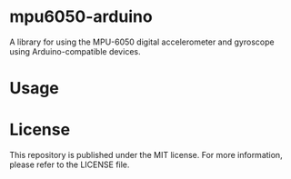 # mpu6050-arduino

A library for using the MPU-6050 digital accelerometer and gyroscope using Arduino-compatible devices.

# Usage

# License

This repository is published under the MIT license. For more information, please refer to the LICENSE file.
